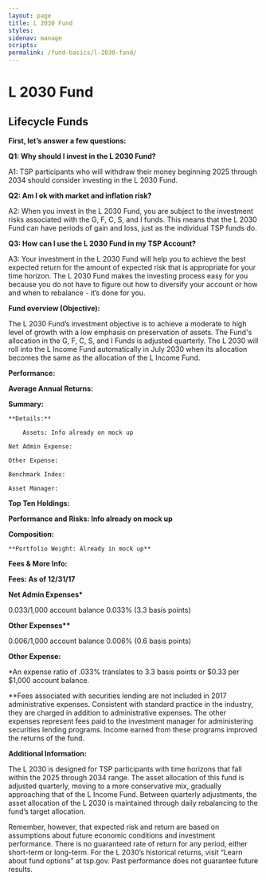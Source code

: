 ```yaml
---
layout: page
title: L 2030 Fund
styles: 
sidenav: manage
scripts:
permalink: /fund-basics/l-2030-fund/
---
```


# L 2030 Fund
## Lifecycle Funds

**First, let’s answer a few questions:**

**Q1: Why should I invest in the L 2030 Fund?**

A1: TSP participants who will withdraw their money beginning 2025 through 2034 should consider investing in the L 2030 Fund.

**Q2: Am I ok with market and inflation risk?**

A2: When you invest in the L 2030 Fund, you are subject to the investment risks associated with the G, F, C, S, and I funds. This means that the L 2030 Fund can have periods of gain and loss, just as the individual TSP funds do. 

**Q3: How can I use the L 2030 Fund in my TSP Account?**

A3: Your investment in the L 2030 Fund will help you to achieve the best expected return for the amount of expected risk that is appropriate for your time horizon. The L 2030 Fund makes the investing process easy for you because you do not have to figure out how to diversify your account or how and when to rebalance - it’s done for you. 

**Fund overview (Objective):**

The L 2030 Fund’s investment objective is to achieve a moderate to high level of growth with a low emphasis on preservation of assets. The Fund's allocation in the G, F, C, S, and I Funds is adjusted quarterly. The L 2030 will roll into the L Income Fund automatically in July 2030 when its allocation becomes the same as the allocation of the L Income Fund.

**Performance:**

**Average Annual Returns:** 
 
**Summary:**

	**Details:**
  
		Assets: Info already on mock up
		
    Net Admin Expense: 
		
    Other Expense:
		
    Benchmark Index:
		
    Asset Manager:
	
  **Top Ten Holdings:**

**Performance and Risks: Info already on mock up**

**Composition:**

	**Portfolio Weight: Already in mock up**
  
**Fees & More Info:**

**Fees:  As of 12/31/17**

__Net Admin Expenses*__

$0.033/$1,000 account balance 0.033% (3.3 basis points)

__Other Expenses**__

$0.006/$1,000 account balance 0.006% (0.6 basis points)    
	
  **Other Expense:**
  
*An expense ratio of .033% translates to 3.3 basis points or $0.33 per $1,000 account balance.

**Fees associated with securities lending are not included in 2017 administrative expenses. Consistent with standard practice in the industry, they are charged in addition to administrative
expenses. The other expenses represent fees paid to the investment manager for administering securities lending programs. Income earned from these programs improved the returns of the fund.

**Additional Information:**

The L 2030 is designed for TSP participants with time horizons that fall within the 2025 through 2034 range. The asset allocation of this fund is adjusted quarterly, moving to a more conservative mix, gradually approaching that of the L Income Fund. Between quarterly adjustments, the asset allocation of the L 2030 is maintained through daily rebalancing to the fund’s target allocation. 

Remember, however, that expected risk and return are based on assumptions about future economic conditions and investment performance. There is no guaranteed rate of return for any period, either short-term or long-term. For the L 2030’s historical returns, visit “Learn about fund options” at tsp.gov. Past performance does not guarantee future results. 
